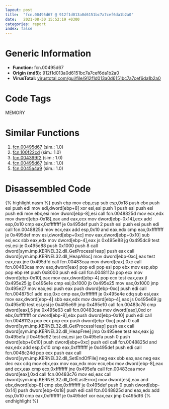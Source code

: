 ```yaml
---
layout: post
title:  "fcn.00495d67 @ 912f1d013a0d6151bc7a7cef6da1b2a0"
date:   2021-08-30 15:52:19 +0300
categories: report
index: false
---
```


# Generic Information
- **Function:** fcn.00495d67
- **Origin (md5):** 912f1d013a0d6151bc7a7cef6da1b2a0
- **VirusTotal:** [virustotal.com/gui/file/912f1d013a0d6151bc7a7cef6da1b2a0][virustotal_ref]

# Code Tags
<span class="tag" id="MEMORY">MEMORY</span>


# Similar Functions

1. [fcn.00495d67][similar_1_ref] (sim.: 1.0)
2. [fcn.100f22cd][similar_2_ref] (sim.: 1.0)
3. [fcn.004399f2][similar_3_ref] (sim.: 1.0)
4. [fcn.00495d67][similar_4_ref] (sim.: 1.0)
5. [fcn.0045a4a9][similar_5_ref] (sim.: 1.0)


# Disassembled Code

{% highlight nasm %}
push ebp
mov ebp,esp
sub esp,0x18
push ebx
push esi
push edi
mov edi,dword[ebp+8]
xor esi,esi
push 1
push esi
push esi
push edi
mov ebx,esi
mov dword[ebp-8],esi
call fcn.0048825d
mov ecx,edx
mov dword[ebp-0x18],eax
and eax,ecx
mov dword[ebp-0x14],ecx
add esp,0x10
cmp eax,0xffffffff
je 0x495def
push 2
push esi
push esi
push edi
call fcn.0048825d
mov ecx,eax
add esp,0x10
and eax,edx
cmp eax,0xffffffff
je 0x495def
mov esi,dword[ebp+0xc]
mov eax,dword[ebp+0x10]
sub esi,ecx
sbb eax,edx
mov dword[ebp-4],eax
js 0x495e88
jg 0x495dc9
test esi,esi
je 0x495e88
push 0x1000
push 8
call dword[sym.imp.KERNEL32.dll_GetProcessHeap]
push eax
call dword[sym.imp.KERNEL32.dll_HeapAlloc]
mov dword[ebp-0xc],eax
test eax,eax
jne 0x495dfd
call fcn.00483caa
mov dword[eax],0xc
call fcn.00483caa
mov eax,dword[eax]
pop edi
pop esi
pop ebx
mov esp,ebp
pop ebp
ret
push 0x8000
push edi
call fcn.0048112a
pop ecx
mov dword[ebp-0x10],eax
mov eax,dword[ebp-4]
pop ecx
test eax,eax
jl 0x495e25
jg 0x495e1e
cmp esi,0x1000
jb 0x495e25
mov eax,0x1000
jmp 0x495e27
mov eax,esi
push eax
push dword[ebp-0xc]
push edi
call fcn.004875c1
add esp,0xc
cmp eax,0xffffffff
je 0x495e4e
cdq
sub esi,eax
mov eax,dword[ebp-4]
sbb eax,edx
mov dword[ebp-4],eax
js 0x495e69
jg 0x495e10
test esi,esi
je 0x495e69
jmp 0x495e10
call fcn.00483c76
cmp dword[eax],5
jne 0x495e63
call fcn.00483caa
mov dword[eax],0xd
or ebx,0xffffffff
or dword[ebp-8],ebx
push dword[ebp-0x10]
push edi
call fcn.0048112a
pop ecx
pop ecx
push dword[ebp-0xc]
push 0
call dword[sym.imp.KERNEL32.dll_GetProcessHeap]
push eax
call dword[sym.imp.KERNEL32.dll_HeapFree]
jmp 0x495eee
test eax,eax
jg 0x495efa
jl 0x495e92
test esi,esi
jae 0x495efa
push 0
push dword[ebp+0x10]
push dword[ebp+0xc]
push edi
call fcn.0048825d
and eax,edx
add esp,0x10
cmp eax,0xffffffff
je 0x495def
push edi
call fcn.0048c24d
pop ecx
push eax
call dword[sym.imp.KERNEL32.dll_SetEndOfFile]
neg eax
sbb eax,eax
neg eax
dec eax
cdq
mov ebx,eax
mov eax,edx
mov ecx,ebx
mov dword[ebp-8],eax
and ecx,eax
cmp ecx,0xffffffff
jne 0x495efa
call fcn.00483caa
mov dword[eax],0xd
call fcn.00483c76
mov esi,eax
call dword[sym.imp.KERNEL32.dll_GetLastError]
mov dword[esi],eax
and ebx,dword[ebp-8]
cmp ebx,0xffffffff
je 0x495def
push 0
push dword[ebp-0x14]
push dword[ebp-0x18]
push edi
call fcn.0048825d
and eax,edx
add esp,0x10
cmp eax,0xffffffff
je 0x495def
xor eax,eax
jmp 0x495df6
{% endhighlight %}


[similar_1_ref]: /report/fcn.00495d67@152885a790b99953ce23874f0947b7bd
[similar_2_ref]: /report/fcn.100f22cd@a0ac129ff3ea4c0dfa9529c259a9502c
[similar_3_ref]: /report/fcn.004399f2@d96761eb00d2d97e2b6f5ffffed0b46a
[similar_4_ref]: /report/fcn.00495d67@fb9b7d22bc1c143ac66b0575cbdd088d
[similar_5_ref]: /report/fcn.0045a4a9@ba5ec83721de3ca10b3c9583f3b2c6a1
[virustotal_ref]: https://www.virustotal.com/gui/file/912f1d013a0d6151bc7a7cef6da1b2a0